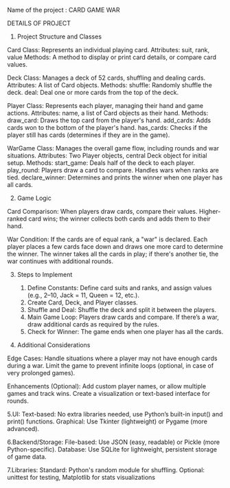 Name of the project : CARD GAME WAR

DETAILS OF PROJECT

1. Project Structure and Classes

Card Class: Represents an individual playing card.
Attributes: suit, rank, value
Methods: A method to display or print card details, or compare card values.

Deck Class: Manages a deck of 52 cards, shuffling and dealing cards.
Attributes: A list of Card objects.
Methods:
shuffle: Randomly shuffle the deck.
deal: Deal one or more cards from the top of the deck.

Player Class: Represents each player, managing their hand and game actions.
Attributes: name, a list of Card objects as their hand.
Methods:
draw_card: Draws the top card from the player's hand.
add_cards: Adds cards won to the bottom of the player's hand.
has_cards: Checks if the player still has cards (determines if they are in the game).

WarGame Class: Manages the overall game flow, including rounds and war situations.
Attributes: Two Player objects, central Deck object for initial setup.
Methods:
start_game: Deals half of the deck to each player.
play_round: Players draw a card to compare. Handles wars when ranks are tied.
declare_winner: Determines and prints the winner when one player has all cards.




2. Game Logic

Card Comparison:
When players draw cards, compare their values.
Higher-ranked card wins; the winner collects both cards and adds them to their hand.


War Condition:
If the cards are of equal rank, a "war" is declared.
Each player places a few cards face down and draws one more card to determine the winner.
The winner takes all the cards in play; if there's another tie, the war continues with additional rounds.



3. Steps to Implement

    1. Define Constants: Define card suits and ranks, and assign values (e.g., 2–10, Jack = 11, Queen = 12, etc.).
    2. Create Card, Deck, and Player classes.
    3. Shuffle and Deal: Shuffle the deck and split it between the players.
    4. Main Game Loop:
    Players draw cards and compare.
    If there’s a war, draw additional cards as required by the rules.
    5. Check for Winner: The game ends when one player has all the cards.



4. Additional Considerations

Edge Cases:
Handle situations where a player may not have enough cards during a war.
Limit the game to prevent infinite loops (optional, in case of very prolonged games).

Enhancements (Optional):
Add custom player names, or allow multiple games and track wins.
Create a visualization or text-based interface for rounds.


5.UI:
    Text-based: No extra libraries needed, use Python’s built-in input() and print() functions.
    Graphical: Use Tkinter (lightweight) or Pygame (more advanced).

6.Backend/Storage:
    File-based: Use JSON (easy, readable) or Pickle (more Python-specific).
    Database: Use SQLite for lightweight, persistent storage of game data.

7.Libraries:
    Standard: Python's random module for shuffling.
    Optional: unittest for testing, Matplotlib for stats visualizations
